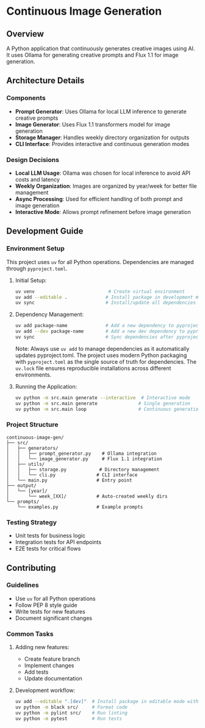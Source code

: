 # Continuous Image Generation

## Overview

A Python application that continuously generates creative images using AI. It uses Ollama for generating creative prompts and Flux 1.1 for image generation.

## Architecture Details

### Components

- **Prompt Generator**: Uses Ollama for local LLM inference to generate creative prompts
- **Image Generator**: Uses Flux 1.1 transformers model for image generation
- **Storage Manager**: Handles weekly directory organization for outputs
- **CLI Interface**: Provides interactive and continuous generation modes

### Design Decisions

- **Local LLM Usage**: Ollama was chosen for local inference to avoid API costs and latency
- **Weekly Organization**: Images are organized by year/week for better file management
- **Async Processing**: Used for efficient handling of both prompt and image generation
- **Interactive Mode**: Allows prompt refinement before image generation

## Development Guide

### Environment Setup

This project uses `uv` for all Python operations. Dependencies are managed through `pyproject.toml`.

1. Initial Setup:
   ```bash
   uv venv                           # Create virtual environment
   uv add --editable .              # Install package in development mode
   uv sync                          # Install/update all dependencies from pyproject.toml
   ```

2. Dependency Management:
   ```bash
   uv add package-name              # Add a new dependency to pyproject.toml
   uv add --dev package-name        # Add a new dev dependency to pyproject.toml
   uv sync                          # Sync dependencies after pyproject.toml changes
   ```

   Note: Always use `uv add` to manage dependencies as it automatically updates pyproject.toml.
   The project uses modern Python packaging with `pyproject.toml` as the single source
   of truth for dependencies. The `uv.lock` file ensures reproducible installations
   across different environments.

3. Running the Application:
   ```bash
   uv python -m src.main generate --interactive  # Interactive mode
   uv python -m src.main generate               # Single generation
   uv python -m src.main loop                   # Continuous generation
   ```

### Project Structure

```
continuous-image-gen/
├── src/
│   ├── generators/
│   │   ├── prompt_generator.py    # Ollama integration
│   │   └── image_generator.py     # Flux 1.1 integration
│   ├── utils/
│   │   ├── storage.py            # Directory management
│   │   └── cli.py               # CLI interface
│   └── main.py                  # Entry point
├── output/
│   └── [year]/
│       └── week_[XX]/           # Auto-created weekly dirs
└── prompts/
    └── examples.py              # Example prompts
```

### Testing Strategy

- Unit tests for business logic
- Integration tests for API endpoints
- E2E tests for critical flows

## Contributing

### Guidelines

- Use `uv` for all Python operations
- Follow PEP 8 style guide
- Write tests for new features
- Document significant changes

### Common Tasks

1. Adding new features:
   - Create feature branch
   - Implement changes
   - Add tests
   - Update documentation

2. Development workflow:
   ```bash
   uv add --editable ".[dev]"  # Install package in editable mode with dev dependencies
   uv python -m black src/     # Format code
   uv python -m pylint src/    # Run linting
   uv python -m pytest         # Run tests

